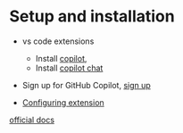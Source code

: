 # Setup and installation

- vs code extensions
  - Install [copilot](https://marketplace.visualstudio.com/items?itemName=GitHub.copilot),
  - Install [copilot chat](https://marketplace.visualstudio.com/items?itemName=GitHub.copilot-chat)

- Sign up for GitHub Copilot, [sign up](https://docs.github.com/en/enterprise-cloud@latest/copilot/quickstart#signing-up-for-github-copilot-for-your-personal-account)

- [Configuring extension](https://docs.github.com/en/enterprise-cloud@latest/copilot/quickstart#installing-the-github-copilot-extension-for-visual-studio-code)

[official docs](https://docs.github.com/en/enterprise-cloud@latest/copilot/quickstart)